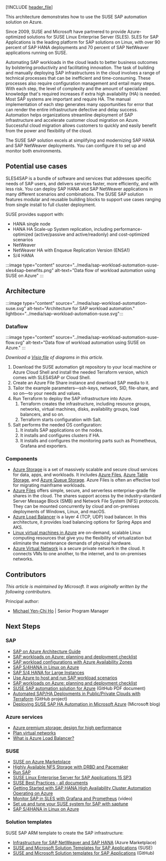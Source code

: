 [!INCLUDE [header_file](../../../includes/sol-idea-header.md)]

This architecture demonstrates how to use the SUSE SAP automation solution on Azure.

Since 2009, SUSE and Microsoft have partnered to provide Azure-optimized solutions for SUSE Linux Enterprise Server (SLES). SLES for SAP Applications is the leading platform for SAP solutions on Linux, with over 90 percent of SAP HANA deployments and 70 percent of SAP NetWeaver applications running on SUSE.

Automating SAP workloads in the cloud leads to better business outcomes by bolstering productivity and facilitating innovation. The task of building and manually deploying SAP infrastructures in the cloud involves a range of technical processes that can be inefficient and time-consuming. These processes also require configuration management and entail many steps. With each step, the level of complexity and the amount of specialized knowledge that's required increases if extra high availability (HA) is needed. Most SAP systems are important and require HA. The manual implementation of each step generates many opportunities for error that can render the entire infrastructure defective and delay success. Automation helps organizations streamline deployment of SAP infrastructure and accelerate customer cloud migration on Azure. Successful cloud migration allows customers to quickly and easily benefit from the power and flexibility of the cloud.

The SUSE SAP solution excels at simplifying and modernizing SAP HANA and SAP NetWeaver deployments. You can configure it to set up and monitor both environments.

## Potential use cases

SLES4SAP is a bundle of software and services that addresses specific needs of SAP users, and delivers services faster, more efficiently, and with less risk. You can deploy SAP HANA and SAP NetWeaver applications in many different scenarios and combinations. The SUSE SAP solution features modular and reusable building blocks to support use cases ranging from single install to full cluster deployment.

SUSE provides support with:

- HANA single node
- HANA HA Scale-up System replication, including performance-optimized (active/passive and active/readonly) and cost-optimized scenarios
- NetWeaver
- NetWeaver HA with Enqueue Replication Version (ENSA1)
- S/4 HANA

:::image type="content" source="../media/sap-workload-automation-suse-sles4sap-benefits.png" alt-text="Data flow of workload automation using SUSE on Azure" :::

## Architecture

:::image type="content" source="../media/sap-workload-automation-suse.svg" alt-text="Architecture for SAP workload automation." lightbox="../media/sap-workload-automation-suse.svg":::

### Dataflow

:::image type="content" source="../media/sap-workload-automation-suse-flow.svg" alt-text="Data flow of workload automation using SUSE on Azure." :::

*Download a [Visio file](https://arch-center.azureedge.net/sap-workload-automation-suse.vsdx) of diagrams in this article.*

1. Download the SUSE automation git repository to your local machine or Azure Cloud Shell and install the needed Terraform version, which comes with SLES4SAP or Cloud Shell.
1. Create an Azure File Share instance and download SAP media to it.
1. Tailor the example parameters—ssh-keys, network, SID, file-share, and so on—to your needs and values.
1. Run Terraform to deploy the SAP infrastructure into Azure.
   1. Terraform creates the infrastructure, including resource groups, networks, virtual machines, disks, availability groups, load balancers, and so on.
   1. Terraform starts configuration with Salt.
1. Salt performs the needed OS configuration:
   1. It installs SAP applications on the nodes.
   1. It installs and configures clusters if HA.
   1. It installs and configures the monitoring parts such as Prometheus, Grafana and exporters.

### Components

- [Azure Storage](https://azure.microsoft.com/product-categories/storage) is a set of massively scalable and secure cloud services for data, apps, and workloads. It includes [Azure Files](https://azure.microsoft.com/services/storage/files), [Azure Table Storage](https://azure.microsoft.com/services/storage/tables), and [Azure Queue Storage](https://azure.microsoft.com/services/storage/queues). Azure Files is often an effective tool for migrating mainframe workloads.
- [Azure Files](https://azure.microsoft.com/en-us/services/storage/files) offers simple, secure, and serverless enterprise-grade file shares in the cloud. The shares support access by the industry-standard Server Message Block (SMB) and Network File System (NFS) protocols. They can be mounted concurrently by cloud and on-premises deployments of Windows, Linux, and macOS.
- [Azure Load Balancer](https://azure.microsoft.com/services/load-balancer) is a layer 4 (TCP, UDP) load balancer. In this architecture, it provides load balancing options for Spring Apps and AKS.
- [Linux virtual machines in Azure](https://azure.microsoft.com/services/virtual-machines/linux) are on-demand, scalable Linux computing resources that give you the flexibility of virtualization but eliminate the maintenance demands of physical hardware.
- [Azure Virtual Network](https://azure.microsoft.com/services/virtual-network) is a secure private network in the cloud. It connects VMs to one another, to the internet, and to on-premises networks.

## Contributors

*This article is maintained by Microsoft. It was originally written by the following contributors.*

Principal author:

 * [Michael Yen-Chi Ho](https://www.linkedin.com/in/yenchiho) | Senior Program Manager

## Next Steps

### SAP

- [SAP on Azure Architecture Guide](../../reference-architectures/sap/sap-overview.yml)
- [SAP workloads on Azure: planning and deployment checklist](/azure/virtual-machines/workloads/sap/sap-deployment-checklist?toc=/azure/architecture/toc.json&bc=/azure/architecture/bread/toc.json)
- [SAP workload configurations with Azure Availability Zones](/azure/virtual-machines/workloads/sap/sap-ha-availability-zones?toc=/azure/architecture/toc.json&bc=/azure/architecture/bread/toc.json)
- [SAP S/4HANA in Linux on Azure](/azure/architecture/guide/sap/sap-s4hana)
- [SAP S/4 HANA for Large Instances](sap-s4-hana-on-hli-with-ha-and-dr.yml)
- [Use Azure to host and run SAP workload scenarios](/azure/virtual-machines/workloads/sap/get-started)
- [SAP workloads on Azure: planning and deployment checklist](/azure/virtual-machines/workloads/sap/sap-deployment-checklist)
- [SUSE SAP automation solution for Azure](https://github.com/petersatsuse/SA-SAP-Automation/raw/master/build/SA/SA_color_en_azure.pdf) (GitHub PDF document)
- [Automated SAP/HA Deployments in Public/Private Clouds with Terraform](https://github.com/SUSE/ha-sap-terraform-deployments) (GitHub project)
- [Deploying SUSE SAP HA Automation in Microsoft Azure](https://cloudblogs.microsoft.com/opensource/2021/01/21/deploying-suse-sap-ha-automation-in-microsoft-azure) (Microsoft blog)

### Azure services

- [Azure premium storage: design for high performance](/azure/virtual-machines/premium-storage-performance)
- [Plan virtual networks](/azure/virtual-network/virtual-network-vnet-plan-design-arm)
- [What is Azure Load Balancer?](/azure/load-balancer/load-balancer-overview)

### SUSE

- [SUSE on Azure Marketplace](https://azuremarketplace.microsoft.com/en-us/marketplace/apps?search=SUSE)
- [Highly Available NFS Storage with DRBD and Pacemaker](https://documentation.suse.com/sle-ha/15-SP1/html/SLE-HA-all/art-sleha-nfs-quick.html)
- [Run SAP](https://www.suse.com/solutions/run-sap-solutions)
- [SUSE Linux Enterprise Server for SAP Applications 15 SP3](https://documentation.suse.com/sles-sap/15-SP3)
- [SUSE Best Practices - all documents](https://documentation.suse.com/sbp/all)
- [Getting Started with SAP HANA High Availability Cluster Automation Operating on Azure](https://documentation.suse.com/sbp/all/single-html/SBP-SAP-HANA-PerOpt-HA-Azure)
- [Monitor SAP in SLES with Grafana and Prometheus](https://www.youtube.com/watch?v=a8Lz0_pHzm0) (video)
- [Set up and tune your SUSE system for SAP with saptune](https://www.youtube.com/watch?v=MNKpyQAFRJg)
- [SAP S/4HANA in Linux on Azure](/azure/architecture/guide/sap/sap-s4hana)

### Solution templates

SUSE SAP ARM template to create the SAP infrastructure:

- [Infrastructure for SAP NetWeaver and SAP HANA](https://azuremarketplace.microsoft.com/en-us/marketplace/apps/suse.suse-sap-infra?tab=Overview) (Azure Marketplace)
- [SUSE and Microsoft Solution Templates for SAP Applications](https://documentation.suse.com/sbp/all/single-html/SBP-SAP-AzureSolutionTemplates) (SUSE)
- [SUSE and Microsoft Solution templates for SAP Applications](https://github.com/SUSE/azure-resource-manager-sap-solution-templates) (GitHub)
